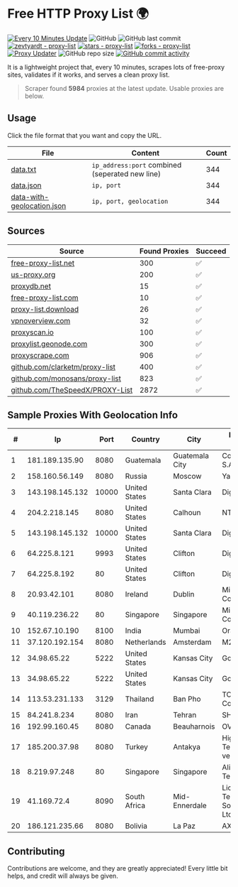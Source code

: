 
# Free HTTP Proxy List 🌍

[![Every 10 Minutes Update](https://github.com/mertguvencli/http-proxy-list/actions/workflows/main.yml/badge.svg?branch=main)](https://github.com/mertguvencli/http-proxy-list/actions/workflows/main.yml)
![GitHub](https://img.shields.io/github/license/mertguvencli/http-proxy-list)
![GitHub last commit](https://img.shields.io/github/last-commit/mertguvencli/http-proxy-list)
[![zevtyardt - proxy-list](https://img.shields.io/static/v1?label=zevtyardt&message=proxy-list&color=blue&logo=github)](https://github.com/zevtyardt/proxy-list "Go to GitHub repo")
[![stars - proxy-list](https://img.shields.io/github/stars/zevtyardt/proxy-list?style=social)](https://github.com/zevtyardt/proxy-list)
[![forks - proxy-list](https://img.shields.io/github/forks/zevtyardt/proxy-list?style=social)](https://github.com/zevtyardt/proxy-list)
[![Proxy Updater](https://github.com/zevtyardt/proxy-list/workflows/Proxy%20Updater/badge.svg)](https://github.com/zevtyardt/proxy-list/actions?query=workflow:"Proxy+Updater")
![GitHub repo size](https://img.shields.io/github/repo-size/zevtyardt/proxy-list)
[![GitHub commit activity](https://img.shields.io/github/commit-activity/m/zevtyardt/proxy-list?logo=commits)](https://github.com/zevtyardt/proxy-list/commits/main)

It is a lightweight project that, every 10 minutes, scrapes lots of free-proxy sites, validates if it works, and serves a clean proxy list.

> Scraper found **5984** proxies at the latest update. Usable proxies are below.

## Usage

Click the file format that you want and copy the URL.

|File|Content|Count|
|----|-------|-----|
|[data.txt](https://raw.githubusercontent.com/mertguvencli/http-proxy-list/main/proxy-list/data.txt)|`ip_address:port` combined (seperated new line)|344|
|[data.json](https://raw.githubusercontent.com/mertguvencli/http-proxy-list/main/proxy-list/data.json)|`ip, port`|344|
|[data-with-geolocation.json](https://raw.githubusercontent.com/mertguvencli/http-proxy-list/main/proxy-list/data-with-geolocation.json)|`ip, port, geolocation`|344|

## Sources

|Source|Found Proxies|Succeed|
|------|-------------|-------|
|[free-proxy-list.net](https://free-proxy-list.net)|300|✅|
|[us-proxy.org](https://www.us-proxy.org)|200|✅|
|[proxydb.net](http://proxydb.net)|15|✅|
|[free-proxy-list.com](https://free-proxy-list.com/?page=&port=&type%5B%5D=http&type%5B%5D=https&up_time=0&search=Search)|10|✅|
|[proxy-list.download](https://www.proxy-list.download/HTTP)|26|✅|
|[vpnoverview.com](https://vpnoverview.com/privacy/anonymous-browsing/free-proxy-servers)|32|✅|
|[proxyscan.io](https://www.proxyscan.io)|100|✅|
|[proxylist.geonode.com](https://proxylist.geonode.com/api/proxy-list?limit=300&page=1&sort_by=lastChecked&sort_type=desc&protocols=http,https)|300|✅|
|[proxyscrape.com](https://api.proxyscrape.com/v2/?request=displayproxies&protocol=http&timeout=10000&country=all&ssl=all&anonymity=all)|906|✅|
|[github.com/clarketm/proxy-list](https://raw.githubusercontent.com/clarketm/proxy-list/master/proxy-list-raw.txt)|400|✅|
|[github.com/monosans/proxy-list](https://raw.githubusercontent.com/monosans/proxy-list/main/proxies/http.txt)|823|✅|
|[github.com/TheSpeedX/PROXY-List](https://raw.githubusercontent.com/TheSpeedX/PROXY-List/master/http.txt)|2872|✅|


## Sample Proxies With Geolocation Info

|#|Ip|Port|Country|City|Internet Service Provider|
|-|--|----|-------|----|-------------------------|
|1|181.189.135.90|8080|Guatemala|Guatemala City|Comcel Guatemala S.A.|
|2|158.160.56.149|8080|Russia|Moscow|Yandex.Cloud LLC|
|3|143.198.145.132|10000|United States|Santa Clara|DigitalOcean, LLC|
|4|204.2.218.145|8080|United States|Calhoun|NTT America, Inc.|
|5|143.198.145.132|10000|United States|Santa Clara|DigitalOcean, LLC|
|6|64.225.8.121|9993|United States|Clifton|DigitalOcean, LLC|
|7|64.225.8.192|80|United States|Clifton|DigitalOcean, LLC|
|8|20.93.42.101|8080|Ireland|Dublin|Microsoft Corporation|
|9|40.119.236.22|80|Singapore|Singapore|Microsoft Corporation|
|10|152.67.10.190|8100|India|Mumbai|Oracle Corporation|
|11|37.120.192.154|8080|Netherlands|Amsterdam|M247 Europe SRL|
|12|34.98.65.22|5222|United States|Kansas City|Google LLC|
|13|34.98.65.22|5222|United States|Kansas City|Google LLC|
|14|113.53.231.133|3129|Thailand|Ban Pho|TOT Public Company Limited|
|15|84.241.8.234|8080|Iran|Tehran|SHATEL Network|
|16|192.99.160.45|8080|Canada|Beauharnois|OVH SAS|
|17|185.200.37.98|8080|Turkey|Antakya|High Speed Telekomunikasyon ve Hab. Hiz. Ltd. Sti.|
|18|8.219.97.248|80|Singapore|Singapore|Alibaba (US) Technology Co., Ltd.|
|19|41.169.72.4|8090|South Africa|Mid-Ennerdale|Liquid Telecommunications South Africa (Pty) Ltd|
|20|186.121.235.66|8080|Bolivia|La Paz|AXS Bolivia S. A.|



## Contributing

Contributions are welcome, and they are greatly appreciated! Every
little bit helps, and credit will always be given.

